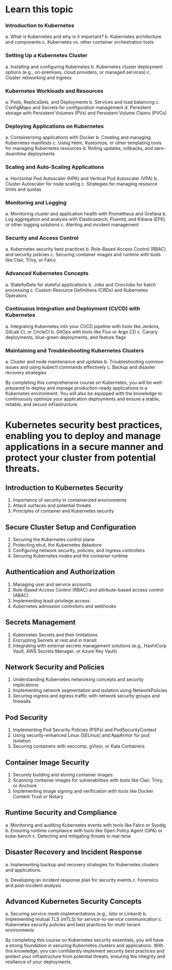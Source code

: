 # Learn this topic

### Introduction to Kubernetes
a. What is Kubernetes and why is it important?
b. Kubernetes architecture and components
c. Kubernetes vs. other container orchestration tools

### Setting Up a Kubernetes Cluster
a. Installing and configuring Kubernetes
b. Kubernetes cluster deployment options (e.g., on-premises, cloud providers, or managed services)
c. Cluster networking and ingress

### Kubernetes Workloads and Resources
a. Pods, ReplicaSets, and Deployments
b. Services and load balancing
c. ConfigMaps and Secrets for configuration management
d. Persistent storage with Persistent Volumes (PVs) and Persistent Volume Claims (PVCs)

### Deploying Applications on Kubernetes
a. Containerizing applications with Docker
b. Creating and managing Kubernetes manifests
c. Using Helm, Kustomize, or other templating tools for managing Kubernetes resources
d. Rolling updates, rollbacks, and zero-downtime deployments

### Scaling and Auto-Scaling Applications
a. Horizontal Pod Autoscaler (HPA) and Vertical Pod Autoscaler (VPA)
b. Cluster Autoscaler for node scaling
c. Strategies for managing resource limits and quotas

### Monitoring and Logging
a. Monitoring cluster and application health with Prometheus and Grafana
b. Log aggregation and analysis with Elasticsearch, Fluentd, and Kibana (EFK) or other logging solutions
c. Alerting and incident management

### Security and Access Control
a. Kubernetes security best practices
b. Role-Based Access Control (RBAC) and security policies
c. Securing container images and runtime with tools like Clair, Trivy, or Falco

### Advanced Kubernetes Concepts
a. StatefulSets for stateful applications
b. Jobs and CronJobs for batch processing
c. Custom Resource Definitions (CRDs) and Kubernetes Operators

### Continuous Integration and Deployment (CI/CD) with Kubernetes
a. Integrating Kubernetes into your CI/CD pipeline with tools like Jenkins, GitLab CI, or CircleCI
b. GitOps with tools like Flux or Argo CD
c. Canary deployments, blue-green deployments, and feature flags

### Maintaining and Troubleshooting Kubernetes Clusters
a. Cluster and node maintenance and updates
b. Troubleshooting common issues and using kubectl commands effectively
c. Backup and disaster recovery strategies

By completing this comprehensive course on Kubernetes, you will be well-prepared to deploy and manage production-ready applications in a Kubernetes environment. You will also be equipped with the knowledge to continuously optimize your application deployments and ensure a stable, reliable, and secure infrastructure.


# Kubernetes security best practices, enabling you to deploy and manage applications in a secure manner and protect your cluster from potential threats.

## Introduction to Kubernetes Security

1. Importance of security in containerized environments
2. Attack surfaces and potential threats
3. Principles of container and Kubernetes security

## Secure Cluster Setup and Configuration
1. Securing the Kubernetes control plane
2. Protecting etcd, the Kubernetes datastore
3. Configuring network security, policies, and ingress controllers
4. Securing Kubernetes nodes and the container runtime

## Authentication and Authorization
1. Managing user and service accounts
2. Role-Based Access Control (RBAC) and attribute-based access control (ABAC)
3. Implementing least-privilege access
4. Kubernetes admission controllers and webhooks

## Secrets Management
1. Kubernetes Secrets and their limitations
2. Encrypting Secrets at rest and in transit
3. Integrating with external secrets management solutions (e.g., HashiCorp Vault, AWS Secrets Manager, or Azure Key Vault)

## Network Security and Policies
1. Understanding Kubernetes networking concepts and security implications
2. Implementing network segmentation and isolation using NetworkPolicies
3. Securing ingress and egress traffic with network security groups and firewalls

## Pod Security
1. Implementing Pod Security Policies (PSPs) and PodSecurityContext
2. Using security-enhanced Linux (SELinux) and AppArmor for pod isolation
3. Securing containers with seccomp, gVisor, or Kata Containers

## Container Image Security
1. Securely building and storing container images
2. Scanning container images for vulnerabilities with tools like Clair, Trivy, or Anchore
3. Implementing image signing and verification with tools like Docker Content Trust or Notary

## Runtime Security and Compliance
a. Monitoring and auditing Kubernetes events with tools like Falco or Sysdig
b. Ensuring runtime compliance with tools like Open Policy Agent (OPA) or kube-bench
c. Detecting and mitigating threats in real-time

## Disaster Recovery and Incident Response
a. Implementing backup and recovery strategies for Kubernetes clusters and applications.

b. Developing an incident response plan for security events
c. Forensics and post-incident analysis

## Advanced Kubernetes Security Concepts
a. Securing service mesh implementations (e.g., Istio or Linkerd)
b. Implementing mutual TLS (mTLS) for service-to-service communication
c. Kubernetes security policies and best practices for multi-tenant environments

By completing this course on Kubernetes security essentials, you will have a strong foundation in securing Kubernetes clusters and applications. With this knowledge, you can confidently implement security best practices and protect your infrastructure from potential threats, ensuring the integrity and resilience of your deployments.




